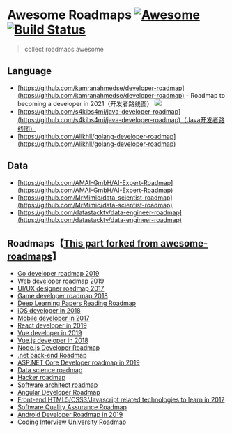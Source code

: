 # Awesome Roadmaps [![Awesome](https://cdn.rawgit.com/sindresorhus/awesome/d7305f38d29fed78fa85652e3a63e154dd8e8829/media/badge.svg)](https://github.com/sindresorhus/awesome) [![Build Status](https://travis-ci.org/HsuChihwei/awesome-roadmap.svg?branch=main)](https://travis-ci.org/HsuChihwei/awesome-roadmap)

> collect roadmaps awesome

## Language
- [https://github.com/kamranahmedse/developer-roadmap](https://github.com/kamranahmedse/developer-roadmap) - Roadmap to becoming a developer in 2021（开发者路线图） [<img src="https://img.shields.io/badge/Roadmap-2021-yellowgreen.svg">](https://github.com/kamranahmedse/developer-roadmap)
- [https://github.com/s4kibs4mi/java-developer-roadmap](https://github.com/s4kibs4mi/java-developer-roadmap)（Java开发者路线图）
- [https://github.com/Alikhll/golang-developer-roadmap](https://github.com/Alikhll/golang-developer-roadmap)
## Data
- [https://github.com/AMAI-GmbH/AI-Expert-Roadmap](https://github.com/AMAI-GmbH/AI-Expert-Roadmap)
- [https://github.com/MrMimic/data-scientist-roadmap](https://github.com/MrMimic/data-scientist-roadmap)
- [https://github.com/datastacktv/data-engineer-roadmap](https://github.com/datastacktv/data-engineer-roadmap)

## Roadmaps【[This part forked from awesome-roadmaps](https://github.com/orsanawwad/awesome-roadmaps)】 
* [Go developer roadmap 2019](https://github.com/Alikhll/golang-developer-roadmap)
* [Web developer roadmap 2019](https://github.com/kamranahmedse/developer-roadmap)
* [UI/UX designer roadmap 2017](https://github.com/togiberlin/ui-ux-designer-roadmap)
* [Game developer roadmap 2018](https://github.com/utilForever/game-developer-roadmap)
* [Deep Learning Papers Reading Roadmap](https://github.com/floodsung/Deep-Learning-Papers-Reading-Roadmap)
* [iOS developer in 2018](https://github.com/BohdanOrlov/iOS-Developer-Roadmap)
* [Mobile developer in 2017](https://github.com/godrm/mobile-developer-roadmap)
* [React developer in 2019](https://github.com/adam-golab/react-developer-roadmap)
* [Vue developer in 2019](https://github.com/marekbrainhub/vue-developer-roadmap)
* [Vue.js developer in 2018](https://github.com/flaviocopes/vue-developer-roadmap)
* [Node.js Developer Roadmap](https://github.com/aliyr/Nodejs-Developer-Roadmap)
* [.net back-end Roadmap](https://github.com/saifaustcse/.net-developer-roadmap)
* [ASP.NET Core Developer roadmap in 2019](https://github.com/MoienTajik/AspNetCore-Developer-Roadmap)
* [Data science roadmap](https://github.com/MrMimic/data-scientist-roadmap)
* [Hacker roadmap](https://github.com/Sundowndev/hacker-roadmap)
* [Software architect roadmap](https://github.com/AlaaAttya/software-architect-roadmap)
* [Angular Developer Roadmap](https://github.com/sulco/angular-developer-roadmap)
* [Front-end HTML5/CSS3/Javascript related technologies to learn in 2017](https://github.com/ManzDev/roadmap-web-developer-2017)
* [Software Quality Assurance Roadmap](https://github.com/anas-qa/Quality-Assurance-Road-Map)
* [Android Developer Roadmap in 2019](https://github.com/anacoimbrag/android-developer-roadmap)
* [Coding Interview University Roadmap](https://github.com/jwasham/coding-interview-university)
